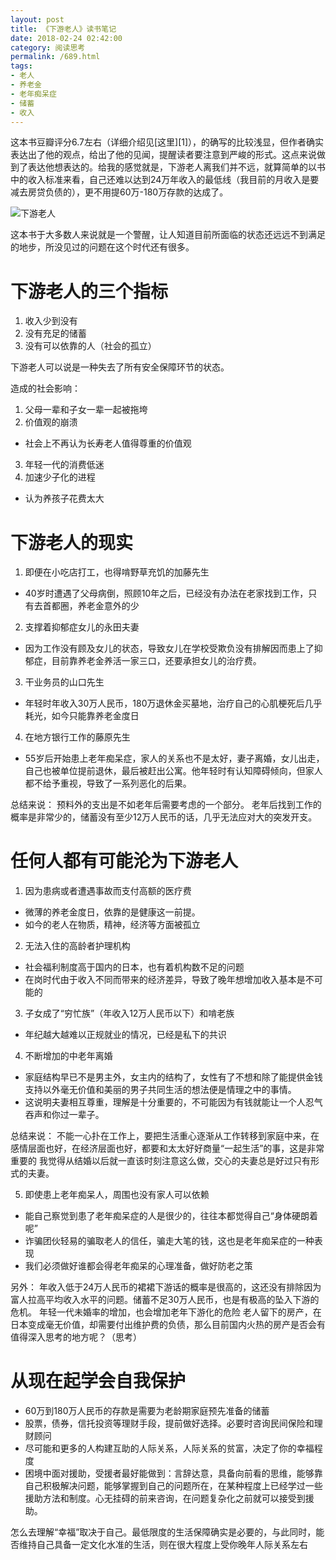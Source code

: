 ```yaml
---
layout: post
title: 《下游老人》读书笔记
date: 2018-02-24 02:42:00
category: 阅读思考
permalink: /689.html
tags:
- 老人
- 养老金
- 老年痴呆症
- 储蓄
- 收入
---
```


<!--markdown-->这本书豆瓣评分6.7左右（详细介绍见[这里][1]），的确写的比较浅显，但作者确实表达出了他的观点，给出了他的见闻，提醒读者要注意到严峻的形式。这点来说做到了表达他想表达的。给我的感觉就是，下游老人离我们并不远，就算简单的以书中的收入标准来看，自己还难以达到24万年收入的最低线（我目前的月收入是要减去房贷负债的），更不用提60万-180万存款的达成了。

![下游老人][2]

这本书于大多数人来说就是一个警醒，让人知道目前所面临的状态还远远不到满足的地步，所没见过的问题在这个时代还有很多。

# 下游老人的三个指标
1. 收入少到没有
2. 没有充足的储蓄
3. 没有可以依靠的人（社会的孤立）

下游老人可以说是一种失去了所有安全保障环节的状态。

造成的社会影响：

1. 父母一辈和子女一辈一起被拖垮
2. 价值观的崩溃
  - 社会上不再认为长寿老人值得尊重的价值观
3. 年轻一代的消费低迷
4. 加速少子化的进程
  - 认为养孩子花费太大

# 下游老人的现实
1. 即便在小吃店打工，也得啃野草充饥的加藤先生
  - 40岁时遭遇了父母病倒，照顾10年之后，已经没有办法在老家找到工作，只有去首都圈，养老金意外的少
2. 支撑着抑郁症女儿的永田夫妻
  - 因为工作没有顾及女儿的状态，导致女儿在学校受欺负没有排解因而患上了抑郁症，目前靠养老金养活一家三口，还要承担女儿的治疗费。
3. 干业务员的山口先生
  - 年轻时年收入30万人民币，180万退休金买墓地，治疗自己的心肌梗死后几乎耗光，如今只能靠养老金度日
4. 在地方银行工作的藤原先生
  - 55岁后开始患上老年痴呆症，家人的关系也不是太好，妻子离婚，女儿出走，自己也被单位提前退休，最后被赶出公寓。他年轻时有认知障碍倾向，但家人都不给予重视，导致了一系列恶化的后果。

总结来说：
预料外的支出是不如老年后需要考虑的一个部分。
老年后找到工作的概率是非常少的，储蓄没有至少12万人民币的话，几乎无法应对大的突发开支。

# 任何人都有可能沦为下游老人
1. 因为患病或者遭遇事故而支付高额的医疗费
  - 微薄的养老金度日，依靠的是健康这一前提。
  - 如今的老人在物质，精神，经济等方面被孤立
2. 无法入住的高龄者护理机构
  - 社会福利制度高于国内的日本，也有着机构数不足的问题
  - 在岗时代由于收入不同而带来的经济差异，导致了晚年想增加收入基本是不可能的
3. 子女成了“穷忙族”（年收入12万人民币以下）和啃老族
  - 年纪越大越难以正规就业的情况，已经是私下的共识
4. 不断增加的中老年离婚
  - 家庭结构早已不是男主外，女主内的结构了，女性有了不想和除了能提供金钱支持以外毫无价值和美丽的男子共同生活的想法便是情理之中的事情。
  - 这说明夫妻相互尊重，理解是十分重要的，不可能因为有钱就能让一个人忍气吞声和你过一辈子。

总结来说：
不能一心扑在工作上，要把生活重心逐渐从工作转移到家庭中来，在感情层面也好，在经济层面也好，都要和太太好好商量“一起生活”的事，这是非常重要的
我觉得从结婚以后就一直该时刻注意这么做，交心的夫妻总是好过只有形式的夫妻。

5. 即使患上老年痴呆人，周围也没有家人可以依赖
  - 能自己察觉到患了老年痴呆症的人是很少的，往往本都觉得自己“身体硬朗着呢”
  - 诈骗团伙轻易的骗取老人的信任，骗走大笔的钱，这也是老年痴呆症的一种表现
  - 我们必须做好谁都会得老年痴呆的心理准备，做好防老之策

另外：
年收入低于24万人民币的裙裙下游话的概率是很高的，这还没有排除因为富人拉高平均收入水平的问题。储蓄不足30万人民币，也是有极高的坠入下游的危机。
年轻一代未婚率的增加，也会增加老年下游化的危险
老人留下的房产，在日本变成毫无价值，却需要付出维护费的负债，那么目前国内火热的房产是否会有值得深入思考的地方呢？（思考）

# 从现在起学会自我保护
- 60万到180万人民币的存款是需要为老龄期家庭预先准备的储蓄
- 股票，债券，信托投资等理财手段，提前做好选择。必要时咨询民间保险和理财顾问
- 尽可能和更多的人构建互助的人际关系，人际关系的贫富，决定了你的幸福程度
- 困境中面对援助，受援者最好能做到：言辞达意，具备向前看的思维，能够靠自己积极解决问题，能够掌握到自己的问题所在，在某种程度上已经学过一些援助方法和制度。心无挂碍的前来咨询，在问题复杂化之前就可以接受到援助。

怎么去理解“幸福”取决于自己。最低限度的生活保障确实是必要的，与此同时，能否维持自己具备一定文化水准的生活，则在很大程度上受你晚年人际关系左右


  [1]: http://3sv.ktsee.com/thread-4287-1-1.html
  [2]: https://static.ktsee.com/s1/2018/01/20180129225601363.jpg